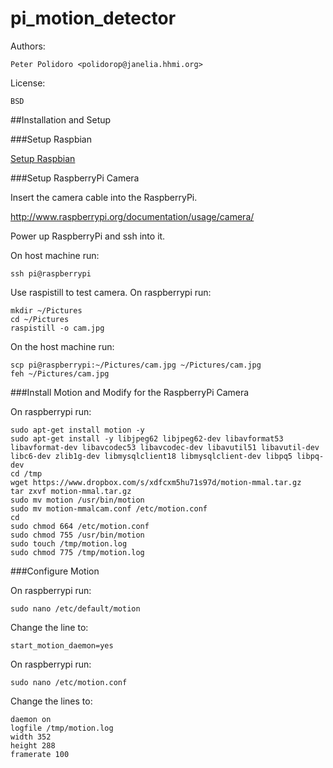 pi_motion_detector
==================

Authors:

    Peter Polidoro <polidorop@janelia.hhmi.org>

License:

    BSD


##Installation and Setup

###Setup Raspbian

[Setup Raspbian](./SETUP_RASPBIAN.md)

###Setup RaspberryPi Camera

Insert the camera cable into the RaspberryPi.

<http://www.raspberrypi.org/documentation/usage/camera/>

Power up RaspberryPi and ssh into it.

On host machine run:

```shell
ssh pi@raspberrypi
```

Use raspistill to test camera. On raspberrypi run:

```shell
mkdir ~/Pictures
cd ~/Pictures
raspistill -o cam.jpg
```

On the host machine run:

```shell
scp pi@raspberrypi:~/Pictures/cam.jpg ~/Pictures/cam.jpg
feh ~/Pictures/cam.jpg
```

###Install Motion and Modify for the RaspberryPi Camera

On raspberrypi run:

```shell
sudo apt-get install motion -y
sudo apt-get install -y libjpeg62 libjpeg62-dev libavformat53 libavformat-dev libavcodec53 libavcodec-dev libavutil51 libavutil-dev libc6-dev zlib1g-dev libmysqlclient18 libmysqlclient-dev libpq5 libpq-dev
cd /tmp
wget https://www.dropbox.com/s/xdfcxm5hu71s97d/motion-mmal.tar.gz
tar zxvf motion-mmal.tar.gz
sudo mv motion /usr/bin/motion
sudo mv motion-mmalcam.conf /etc/motion.conf
cd
sudo chmod 664 /etc/motion.conf
sudo chmod 755 /usr/bin/motion
sudo touch /tmp/motion.log
sudo chmod 775 /tmp/motion.log
```

###Configure Motion

On raspberrypi run:

```shell
sudo nano /etc/default/motion
```

Change the line to:

```shell
start_motion_daemon=yes
```

On raspberrypi run:

```shell
sudo nano /etc/motion.conf
```

Change the lines to:

```shell
daemon on
logfile /tmp/motion.log
width 352
height 288
framerate 100
```
